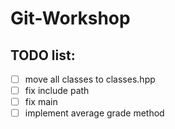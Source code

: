 # Git-Workshop

## TODO list:
  - [ ] move all classes to classes.hpp  
  - [ ] fix include path
  - [ ] fix main  
  - [ ] implement average grade method
